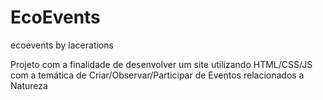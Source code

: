 # EcoEvents
ecoevents by lacerations

Projeto com a finalidade de desenvolver um site utilizando HTML/CSS/JS com a temática de Criar/Observar/Participar de Eventos relacionados a Natureza
